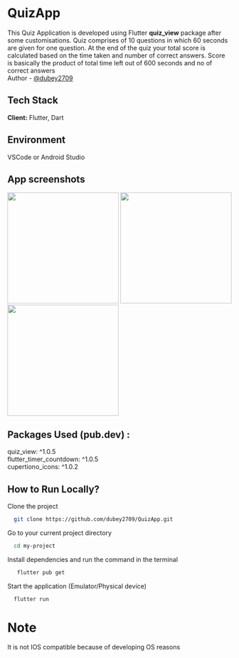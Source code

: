 # QuizApp

This Quiz Application is developed using Flutter <b>quiz_view</b> package after some customisations. Quiz comprises of 10 questions in which 60 seconds are given for one question.
At the end of the quiz your total score is calculated based on the time taken and number of correct answers. Score is basically the product of total time left out of 600 seconds and no of correct answers<br>
Author - [@dubey2709](https://github.com//dubey2709)

## Tech Stack
**Client:** Flutter, Dart

## Environment 
VSCode or Android Studio



## App screenshots
<div>
  <image src = "https://user-images.githubusercontent.com/96309032/197355417-689b5b3a-8594-4c4e-af86-6059f6d4fe45.jpg" width = "250"></image>
  <image src = "https://user-images.githubusercontent.com/96309032/197355430-14f9d472-90bb-45e8-a19d-e3ce652132c1.jpg" width = "250"></image>
  <image src = "https://user-images.githubusercontent.com/96309032/197355434-3c71a463-4bb5-4c34-877c-4f294b29d4b6.jpg" width = "250"></image>
  

  </div>

## Packages Used (pub.dev) :
  quiz_view: ^1.0.5<br>
  flutter_timer_countdown: ^1.0.5<br>
  cupertiono_icons: ^1.0.2<br>

## How to Run Locally?

Clone the project

```bash
  git clone https://github.com/dubey2709/QuizApp.git
```

Go to your current project directory

```bash
  cd my-project
```

Install dependencies and run the command in the terminal

```bash
   flutter pub get
```

Start the application (Emulator/Physical device)

```bash
  flutter run 
```

# Note
It is not IOS compatible because of developing OS reasons

    
